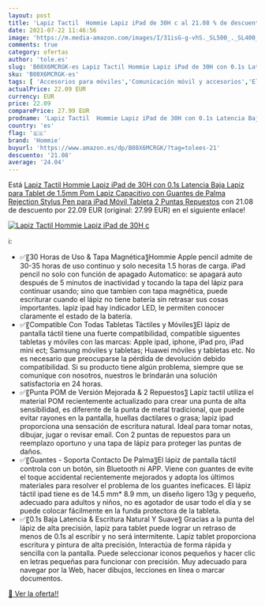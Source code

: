 ```yaml
---
layout: post
title: 'Lapiz Tactil  Hommie Lapiz iPad de 30H c al 21.08 % de descuento'
date: 2021-07-22 11:46:56
image: 'https://m.media-amazon.com/images/I/31isG-g-vhS._SL500_._SL400_.jpg'
comments: true
category: ofertas
author: 'tole.es'
slug: 'B08X6MCRGK-es Lapiz Tactil Hommie Lapiz iPad de 30H con 0.1s Latencia...'
sku: 'B08X6MCRGK-es'
tags: [ 'Accesorios para móviles','Comunicación móvil y accesorios','Electrónica','Punteros para móviles','hommie','ipad', ]
actualPrice: 22.09 EUR
currency: EUR
price: 22.09
comparePrice: 27.99 EUR
prodname: 'Lapiz Tactil  Hommie Lapiz iPad de 30H con 0.1s Latencia Baja  Lapiz para Tablet de 1.5mm Pom  Lapiz Capacitivo con Guantes de Palma Rejection  Stylus Pen para iPad  Móvil  Tableta 2 Puntas Repuestos'
country: 'es'
flag: '🇪🇸'
brand: 'Hommie'
buyurl: 'https://www.amazon.es/dp/B08X6MCRGK/?tag=tolees-21'
descuento: '21.08'
average: '24.04'
---
```


Está [Lapiz Tactil  Hommie Lapiz iPad de 30H con 0.1s Latencia Baja  Lapiz para Tablet de 1.5mm Pom  Lapiz Capacitivo con Guantes de Palma Rejection  Stylus Pen para iPad  Móvil  Tableta 2 Puntas Repuestos](https://www.amazon.es/dp/B08X6MCRGK/?tag=tolees-21) con 21.08 de descuento por 22.09 EUR (original: 27.99 EUR) en el siguiente enlace!

[![Lapiz Tactil  Hommie Lapiz iPad de 30H c](https://m.media-amazon.com/images/I/31isG-g-vhS._SL500_._SL400_.jpg)](https://www.amazon.es/dp/B08X6MCRGK/?tag=tolees-21)

ℹ️:

- ✅〖30 Horas de Uso & Tapa Magnética〗Hommie Apple pencil admite de 30-35 horas de uso continuo y solo necesita 1.5 horas de carga. iPad pencil no solo con función de apagado Automatico: se apagará auto después de 5 minutos de inactividad y tocando la tapa del lápiz para continuar usando; sino que tambien con tapa magnética, puede escriturar cuando el lápiz no tiene batería sin retrasar sus cosas importantes. lapiz ipad hay indicador LED, le permiten conocer claramente el estado de la batería.
- ✅〖Compatible Con Todas Tabletas Táctiles y Móviles〗El lápiz de pantalla táctil tiene una fuerte compatibilidad, compatible siguentes tabletas y móviles con las marcas: Apple ipad, iphone, iPad pro, iPad mini ect; Samsung móviles y tabletas; Huawei móviles y tabletas etc. No es necesario que preocuparse la pérdida de devolución debido compatibilidad. Si su producto tiene algún problema, siempre que se comunique con nosotros, nuestros le brindarán una solución satisfactoria en 24 horas.
- ✅〖Punta POM de Versión Mejorada & 2 Repuestos〗 Lapiz tactil utiliza el material POM recientemente actualizado para crear una punta de alta sensibilidad, es diferente de la punta de metal tradicional, que puede evitar rayones en la pantalla, huellas dactilares o grasa; lapiz ipad proporciona una sensación de escritura natural. Ideal para tomar notas, dibujar, jugar o revisar email. Con 2 puntas de repuestos para un reemplazo oportuno y una tapa de lápiz para proteger las puntas de daños.
- ✅〖Guantes - Soporta Contacto De Palma〗El lápiz de pantalla táctil controla con un botón, sin Bluetooth ni APP. Viene con guantes de evite el toque accidental recientemente mejorados y adopta los últimos materiales para resolver el problema de los guantes ineficaces. El lápiz táctil ipad tiene es de 14.5 mm* 8.9 mm, un diseño ligero 13g y pequeño, adecuado para adultos y niños, no es agotador de usar todo el día y se puede colocar fácilmente en la funda protectora de la tableta.
- ✅〖0.1s Baja Latencia & Escritura Natural Y Suave〗 Gracias a la punta del lápiz de alta precisión, lapiz para tablet puede lograr un retraso de menos de 0.1s al escribir y no será intermitente. Lapiz tablet proporciona escritura y pintura de alta precisión, Interactúa de forma rápida y sencilla con la pantalla. Puede seleccionar iconos pequeños y hacer clic en letras pequeñas para funcionar con precisión. Muy adecuado para navegar por la Web, hacer dibujos, lecciones en línea o marcar documentos.

[🛒 Ver la oferta!!](https://www.amazon.es/dp/B08X6MCRGK/?tag=tolees-21)
